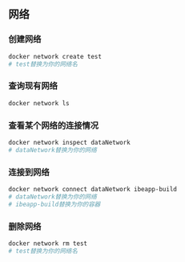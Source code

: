 
## 网络

### 创建网络
```bash
docker network create test
# test替换为你的网络名
```

### 查询现有网络
```bash
docker network ls
```

### 查看某个网络的连接情况
```bash
docker network inspect dataNetwork
# dataNetwork替换为你的网络
```

### 连接到网络
```bash
docker network connect dataNetwork ibeapp-build 
# dataNetwork替换为你的网络
# ibeapp-build替换为你的容器
```

### 删除网络
```bash
docker network rm test
# test替换为你的网络名
```
